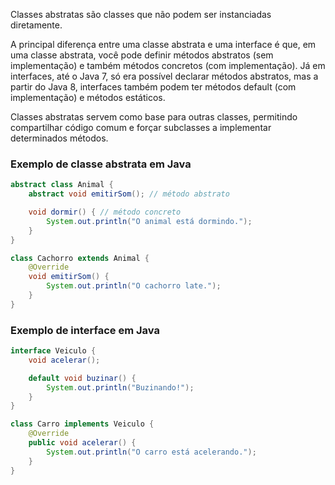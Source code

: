 Classes abstratas são classes que não podem ser instanciadas diretamente.

A principal diferença entre uma classe abstrata e uma interface é que, em uma classe abstrata, você pode definir métodos abstratos (sem implementação) e também métodos concretos (com implementação). Já em interfaces, até o Java 7, só era possível declarar métodos abstratos, mas a partir do Java 8, interfaces também podem ter métodos default (com implementação) e métodos estáticos.

Classes abstratas servem como base para outras classes, permitindo compartilhar código comum e forçar subclasses a implementar determinados métodos.

### Exemplo de classe abstrata em Java

```java
abstract class Animal {
    abstract void emitirSom(); // método abstrato

    void dormir() { // método concreto
        System.out.println("O animal está dormindo.");
    }
}

class Cachorro extends Animal {
    @Override
    void emitirSom() {
        System.out.println("O cachorro late.");
    }
}
```

### Exemplo de interface em Java

```java
interface Veiculo {
    void acelerar();

    default void buzinar() {
        System.out.println("Buzinando!");
    }
}

class Carro implements Veiculo {
    @Override
    public void acelerar() {
        System.out.println("O carro está acelerando.");
    }
}
```
